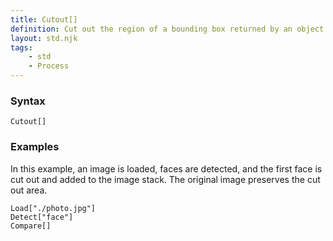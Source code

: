 ```yaml
---
title: Cutout[]
definition: Cut out the region of a bounding box returned by an object detection model.
layout: std.njk
tags:
    - std
    - Process
---
```


### Syntax

```
Cutout[]
```

### Examples

In this example, an image is loaded, faces are detected, and the first face is cut out and added to the image stack. The original image preserves the cut out area.

```
Load["./photo.jpg"]
Detect["face"]
Compare[]
```